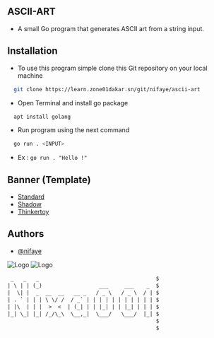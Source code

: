 ## ASCII-ART

*  A small Go program that generates ASCII art from a string input. 


## Installation

 - To use this program simple clone this Git repository on your local machine

```bash
  git clone https://learn.zone01dakar.sn/git/nifaye/ascii-art
```
-  Open Terminal and install go package
```bash
  apt install golang
```
-  Run program using the next command
```bash
  go run . <INPUT>
```
- Ex : ```go run . "Hello !"```

## Banner (Template)

 - [Standard](https://github.com/Nixa001/Ascii_Art/blob/main/banner/standard.txt)
 - [Shadow](https://github.com/Nixa001/Ascii_Art/blob/main/banner/shadow.txt)
 - [Thinkertoy](https://github.com/Nixa001/Ascii_Art/blob/main/banner/thinkertoy.txt)

## Authors

- [@nifaye](https://learn.zone01dakar.sn/git/nifaye)


![Logo](https://go.dev/images/go-logo-white.svg)
![Logo](<img src="nixa.png" width="50">)

```
 _   _   _                                     $
| \ | | (_)                  ___     ___    _  $
|  \| |  _  __  __   __ _   / _ \   / _ \  / | $
| . ` | | | \ \/ /  / _` | | | | | | | | | | | $
| |\  | | |  >  <  | (_| | | |_| | | |_| | | | $
|_| \_| |_| /_/\_\  \__,_|  \___/   \___/  |_| $
                                               $
                                               $
```
